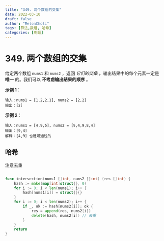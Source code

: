 ```yaml
---
title: "349. 两个数组的交集"
date: 2022-03-10
draft: false
author: "MelonCholi"
tags: [算法,数组, 哈希]
categories: [刷题]
---
```


# 349. 两个数组的交集

给定两个数组 `nums1` 和 `nums2` ，返回 *它们的交集* 。输出结果中的每个元素一定是 **唯一** 的。我们可以 **不考虑输出结果的顺序** 。

 **示例 1：**

```
输入：nums1 = [1,2,2,1], nums2 = [2,2]
输出：[2]
```

**示例 2：**

```x
输入：nums1 = [4,9,5], nums2 = [9,4,9,8,4]
输出：[9,4]
解释：[4,9] 也是可通过的
```

## 哈希

注意去重

```go

func intersection(nums1 []int, nums2 []int) (res []int) {
	hash := make(map[int]struct{}, 0)
	for i := 0; i < len(nums1); i++ {
		hash[nums1[i]] = struct{}{}
	}
	for i := 0; i < len(nums2); i++ {
		if _, ok := hash[nums2[i]]; ok {
			res = append(res, nums2[i])
			delete(hash, nums2[i]) // 去重
		}
	}
	return
}
```

